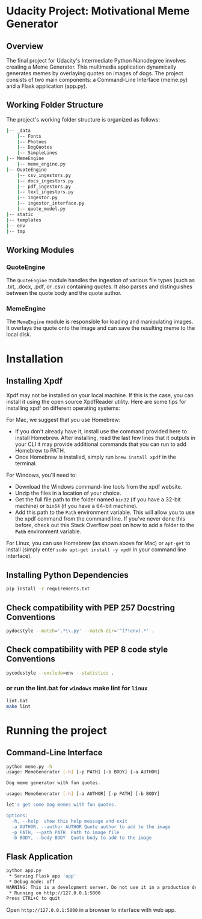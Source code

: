 # Udacity Project: Motivational Meme Generator

## Overview

The final project for Udacity's Intermediate Python Nanodegree involves creating a Meme Generator. This multimedia application dynamically generates memes by overlaying quotes on images of dogs. The project consists of two main components: a Command-Line Interface (meme.py) and a Flask application (app.py).

## Working Folder Structure
The project's working folder structure is organized as follows:
```bash
|-- _data
    |-- Fonts
    |-- Photoes
    |-- DogQuotes
    |-- SimpleLines
|-- MemeEngine
    |-- meme_engine.py
|-- QuoteEngine
    |-- csv_ingestors.py
    |-- docs_ingestors.py
    |-- pdf_ingestors.py
    |-- text_ingestors.py
    |-- ingestor.py
    |-- ingestor_interface.py
    |-- quote_model.py
|-- static
|-- templates
|-- env
|-- tmp
```

## Working Modules

### QuoteEngine

The `QuoteEngine` module handles the ingestion of various file types (such as .txt, .docx, .pdf, or .csv) containing quotes. It also parses and distinguishes between the quote body and the quote author.

### MemeEngine

The `MemeEngine` module is responsible for loading and manipulating images. It overlays the quote onto the image and can save the resulting meme to the local disk.

# Installation

## Installing Xpdf

Xpdf may not be installed on your local machine. If this is the case, you can install it using the open source XpdfReader utility. Here are some tips for installing xpdf on different operating systems:

For Mac, we suggest that you use Homebrew:
 - If you don't already have it, install use the command provided here to install Homebrew. After installing, read the last few lines that it outputs in your CLI it may provide additional commands that you can run to add Homebrew to PATH.
 - Once Homebrew is installed, simply run `brew install xpdf` in the terminal.

 For Windows, you'll need to:
 - Download the Windows command-line tools from the xpdf website.
 - Unzip the files in a location of your choice.
 - Get the full file path to the folder named `bin32` (if you have a 32-bit machine) or `bin64` (if you have a 64-bit machine).
 - Add this path to the `Path` environment variable. This will allow you to use the xpdf command from the command line. If you've never done this before, check out this Stack Overflow post on how to add a folder to the **`Path`** environment variable.

For Linux, you can use Homebrew (as shown above for Mac) or `apt-get` to install (simply enter `sudo apt-get install -y xpdf` in your command line interface).

## Installing Python Dependencies

```bash
pip install -r requirements.txt
```
## Check compatibility with PEP 257 Docstring Conventions 

```bash
pydocstyle --match='.*\\.py' --match-dir='^(?!env).*' .
```
## Check compatibility with PEP 8 code style Conventions 

```bash
pycodestyle --exclude=env --statistics .
```

### or run the lint.bat for `windows` make lint for `linux` 

```bash
lint.bat
make lint
```
# Running the project

## Command-Line Interface

```bash
python meme.py -h       
usage: MemeGenerator [-h] [-p PATH] [-b BODY] [-a AUTHOR]

Dog meme generator with fun quotes.

usage: MemeGenerator [-h] [-a AUTHOR] [-p PATH] [-b BODY]

let's get some Dog memes with fun quotes.

options:
  -h, --help  show this help message and exit
  -a AUTHOR, --author AUTHOR Quote author to add to the image
  -p PATH, --path PATH  Path to image file
  -b BODY, --body BODY  Quote body to add to the image
```
## Flask Application

```bash
python app.py
 * Serving Flask app 'app'
 * Debug mode: off
WARNING: This is a development server. Do not use it in a production deployment. Use a production WSGI server instead.
 * Running on http://127.0.0.1:5000
Press CTRL+C to quit
```

Open `http://127.0.0.1:5000` in a browser to interface with web app.
